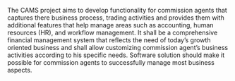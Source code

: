The CAMS project aims to develop functionality for commission agents that captures there business process, trading activities and provides them with additional features that help manage areas such as accounting, human resources (HR), and workflow management. 
It shall be a comprehensive financial management system that reflects the need of today’s growth oriented business and shall allow customizing commission agent’s business activities according to his specific needs.
Software solution should make it possible for commission agents to successfully manage most business aspects. 

